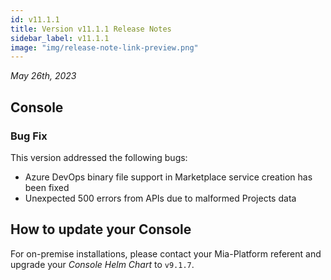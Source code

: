 ```yaml
---
id: v11.1.1
title: Version v11.1.1 Release Notes
sidebar_label: v11.1.1
image: "img/release-note-link-preview.png"
---
```


_May 26th, 2023_

## Console

### Bug Fix

This version addressed the following bugs:

* Azure DevOps binary file support in Marketplace service creation has been fixed
* Unexpected 500 errors from APIs due to malformed Projects data

## How to update your Console

For on-premise installations, please contact your Mia-Platform referent and upgrade your _Console Helm Chart_ to `v9.1.7`.
